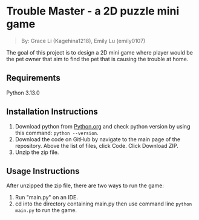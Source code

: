# Trouble Master - a 2D puzzle mini game
>By: Grace Li (Kagehina1218), Emily Lu (emily0107)    
  
The goal of this project is to design a 2D mini game where player would be the pet owner that aim to find the pet that is causing the trouble at home.  
  
## Requirements  
Python 3.13.0  

## Installation Instructions  
1. Download python from [Python.org](https://www.python.org/downloads/) and check python version by using this command: `python --version`.  
2. Download the code on GitHub by navigate to the main page of the repository. Above the list of files, click Code. Click Download ZIP.
3. Unzip the zip file.  
## Usage Instructions  
After unzipped the zip file, there are two ways to run the game:  
1. Run "main.py" on an IDE.  
2. cd into the directory containing main.py then use command line `python main.py` to run the game.  
